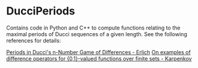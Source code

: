 # DucciPeriods

Contains code in Python and C++ to compute functions relating to the maximal periods of Ducci sequences of a given length. See the following references for details:

[Periods in Ducci's n-Number Game of Differences - Erlich](http://www.fq.math.ca/Scanned/28-4/ehrlich.pdf)
[On examples of difference operators for {0,1}-valued functions over finite sets - Karpenkov](https://arxiv.org/abs/math/0611940)
